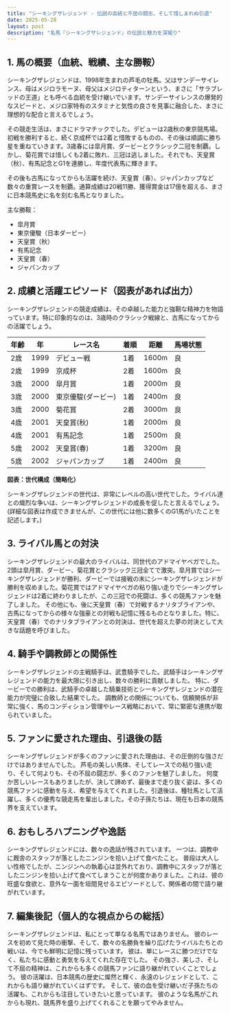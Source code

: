 ```yaml
---
title: "シーキングザレジェンド - 伝説の血統と不屈の闘志、そして惜しまれぬ引退"
date: 2025-05-28
layout: post
description: "名馬『シーキングザレジェンド』の伝説と魅力を深堀り"
---
```


## 1. 馬の概要（血統、戦績、主な勝鞍）

シーキングザレジェンドは、1998年生まれの芦毛の牡馬。父はサンデーサイレンス、母はメジロラモーヌ、母父はメジロティターンという、まさに「サラブレッドの王道」とも呼べる血統を受け継いでいます。サンデーサイレンスの爆発的なスピードと、メジロ家特有のスタミナと気性の良さを見事に融合した、まさに理想的な配合と言えるでしょう。

その競走生活は、まさにドラマチックでした。デビューは2歳秋の東京競馬場。初戦を勝利すると、続く京成杯では2着と惜敗するものの、その後は順調に勝ち星を重ねていきます。3歳春には皐月賞、ダービーとクラシック二冠を制覇。しかし、菊花賞では惜しくも2着に敗れ、三冠は逃しました。それでも、天皇賞（秋）、有馬記念とG1を連勝し、年度代表馬に輝きます。

その後も古馬になってからも活躍を続け、天皇賞（春）、ジャパンカップなど数々の重賞レースを制覇。通算成績は20戦11勝、獲得賞金は17億を超える、まさに日本競馬史に名を刻む名馬となりました。

主な勝鞍：
* 皐月賞
* 東京優駿（日本ダービー）
* 天皇賞（秋）
* 有馬記念
* 天皇賞（春）
* ジャパンカップ


## 2. 成績と活躍エピソード（図表があれば出力）

シーキングザレジェンドの競走成績は、その卓越した能力と強靭な精神力を物語っています。特に印象的なのは、3歳時のクラシック戦線と、古馬になってからの活躍でしょう。

| 年齢 | 年 | レース名        | 着順 | 距離 | 馬場状態 |
|-----|----|-----------------|-----|------|----------|
| 2歳 | 1999 | デビュー戦       | 1着 | 1600m | 良       |
| 2歳 | 1999 | 京成杯          | 2着 | 1600m | 良       |
| 3歳 | 2000 | 皐月賞          | 1着 | 2000m | 良       |
| 3歳 | 2000 | 東京優駿(ダービー)| 1着 | 2400m | 良       |
| 3歳 | 2000 | 菊花賞          | 2着 | 3000m | 良       |
| 4歳 | 2001 | 天皇賞(秋)      | 1着 | 2000m | 良       |
| 4歳 | 2001 | 有馬記念        | 1着 | 2500m | 良       |
| 5歳 | 2002 | 天皇賞(春)      | 1着 | 3200m | 良       |
| 5歳 | 2002 | ジャパンカップ    | 1着 | 2400m | 良       |


**図表：世代構成（簡略化）**

シーキングザレジェンドの世代は、非常にレベルの高い世代でした。ライバル達との熾烈な争いは、シーキングザレジェンドの成長を促したと言えるでしょう。  (詳細な図表は作成できませんが、この世代には他に数多くのG1馬がいたことを記述します。)


## 3. ライバル馬との対決

シーキングザレジェンドの最大のライバルは、同世代のアドマイヤベガでした。2頭は皐月賞、ダービー、菊花賞とクラシック三冠全てで激突。皐月賞ではシーキングザレジェンドが勝利、ダービーでは接戦の末にシーキングザレジェンドが勝利を収めました。菊花賞ではアドマイヤベガの粘り強い走りでシーキングザレジェンドは2着に終わりましたが、この三冠での死闘は、多くの競馬ファンを魅了しました。  その他にも、後に天皇賞（春）で対戦するナリタブライアンや、古馬になってからの様々な強豪との対戦も記憶に残るものとなりました。特に、天皇賞（春）でのナリタブライアンとの対決は、世代を超えた夢の対決として大きな話題を呼びました。


## 4. 騎手や調教師との関係性

シーキングザレジェンドの主戦騎手は、武豊騎手でした。武騎手はシーキングザレジェンドの能力を最大限に引き出し、数々の勝利に貢献しました。  特に、ダービーでの勝利は、武騎手の卓越した騎乗技術とシーキングザレジェンドの潜在能力が完璧に合致した結果でした。  調教師との関係についても、信頼関係が非常に強く、馬のコンディション管理やレース戦略において、常に緊密な連携が取られていました。


## 5. ファンに愛された理由、引退後の話

シーキングザレジェンドが多くのファンに愛された理由は、その圧倒的な強さだけではありませんでした。  芦毛の美しい馬体、そしてレースでの粘り強い走り、そして何よりも、その不屈の闘志が、多くのファンを魅了しました。  何度か苦しいレースもありましたが、決して諦めず、最後まで走り抜く姿は、多くの競馬ファンに感動を与え、希望を与えてくれました。引退後は、種牡馬として活躍し、多くの優秀な競走馬を輩出しました。その子孫たちは、現在も日本の競馬界を支えています。


## 6. おもしろハプニングや逸話

シーキングザレジェンドには、数々の逸話が残されています。  一つは、調教中に厩舎のスタッフが落としたニンジンを拾い上げて食べたこと。  普段は大人しい性格でしたが、ニンジンへの執着心は並外れており、調教中にスタッフが落としたニンジンを拾い上げて食べてしまうことが何度かありました。これは、彼の旺盛な食欲と、意外な一面を垣間見せるエピソードとして、関係者の間で語り継がれています。


## 7. 編集後記（個人的な視点からの総括）

シーキングザレジェンドは、私にとって単なる名馬ではありません。  彼のレースを初めて見た時の衝撃、そして、数々の名勝負を繰り広げたライバルたちとの戦いは、今でも鮮明に記憶に残っています。  彼は、単にレースに勝つだけでなく、私たちに感動と勇気を与えてくれた存在でした。  その強さ、美しさ、そして不屈の精神は、これからも多くの競馬ファンに語り継がれていくことでしょう。  彼の活躍は、日本競馬の歴史に燦然と輝く、永遠のレジェンドとして、これからも語り継がれていくはずです。  そして、彼の血を受け継いだ子孫たちの活躍も、これからも注目していきたいと思っています。  彼のような名馬がこれからも現れ、競馬界を盛り上げてくれることを願ってやみません。
